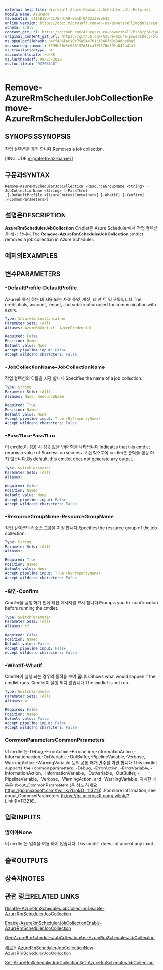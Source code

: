 ```yaml
---
external help file: Microsoft.Azure.Commands.Scheduler.dll-Help.xml
Module Name: AzureRM
ms.assetid: F315B193-C17B-41A9-B61D-0A0212B6B643
online version: https://docs.microsoft.com/en-us/powershell/module/azurerm.scheduler/remove-azurermschedulerjobcollection
schema: 2.0.0
content_git_url: https://github.com/Azure/azure-powershell/blob/preview/src/ResourceManager/Scheduler/Commands.Scheduler/help/Remove-AzureRmSchedulerJobCollection.md
original_content_git_url: https://github.com/Azure/azure-powershell/blob/preview/src/ResourceManager/Scheduler/Commands.Scheduler/help/Remove-AzureRmSchedulerJobCollection.md
ms.openlocfilehash: b4ff486bac10c79a544761c1946fd3e34dce69a5
ms.sourcegitcommit: f599b50d5e980197d1fca769378df90a842b42a1
ms.translationtype: MT
ms.contentlocale: ko-KR
ms.lasthandoff: 08/20/2020
ms.locfileid: "93703546"
---
```

# <span data-ttu-id="fe7fe-101">Remove-AzureRmSchedulerJobCollection</span><span class="sxs-lookup"><span data-stu-id="fe7fe-101">Remove-AzureRmSchedulerJobCollection</span></span>

## <span data-ttu-id="fe7fe-102">SYNOPSIS</span><span class="sxs-lookup"><span data-stu-id="fe7fe-102">SYNOPSIS</span></span>
<span data-ttu-id="fe7fe-103">작업 컬렉션을 제거 합니다.</span><span class="sxs-lookup"><span data-stu-id="fe7fe-103">Removes a job collection.</span></span>

[!INCLUDE [migrate-to-az-banner](../../includes/migrate-to-az-banner.md)]

## <span data-ttu-id="fe7fe-104">구문과</span><span class="sxs-lookup"><span data-stu-id="fe7fe-104">SYNTAX</span></span>

```
Remove-AzureRmSchedulerJobCollection -ResourceGroupName <String> -JobCollectionName <String> [-PassThru]
 [-DefaultProfile <IAzureContextContainer>] [-WhatIf] [-Confirm] [<CommonParameters>]
```

## <span data-ttu-id="fe7fe-105">설명은</span><span class="sxs-lookup"><span data-stu-id="fe7fe-105">DESCRIPTION</span></span>
<span data-ttu-id="fe7fe-106">**AzureRmSchedulerJobCollection** Cmdlet은 Azure Scheduler에서 작업 컬렉션을 제거 합니다.</span><span class="sxs-lookup"><span data-stu-id="fe7fe-106">The **Remove-AzureRmSchedulerJobCollection** cmdlet removes a job collection in Azure Scheduler.</span></span>

## <span data-ttu-id="fe7fe-107">예제의</span><span class="sxs-lookup"><span data-stu-id="fe7fe-107">EXAMPLES</span></span>

## <span data-ttu-id="fe7fe-108">변수</span><span class="sxs-lookup"><span data-stu-id="fe7fe-108">PARAMETERS</span></span>

### <span data-ttu-id="fe7fe-109">-DefaultProfile</span><span class="sxs-lookup"><span data-stu-id="fe7fe-109">-DefaultProfile</span></span>
<span data-ttu-id="fe7fe-110">Azure와 통신 하는 데 사용 되는 자격 증명, 계정, 테 넌 트 및 구독입니다.</span><span class="sxs-lookup"><span data-stu-id="fe7fe-110">The credentials, account, tenant, and subscription used for communication with azure.</span></span>

```yaml
Type: IAzureContextContainer
Parameter Sets: (All)
Aliases: AzureRmContext, AzureCredential

Required: False
Position: Named
Default value: None
Accept pipeline input: False
Accept wildcard characters: False
```

### <span data-ttu-id="fe7fe-111">-JobCollectionName</span><span class="sxs-lookup"><span data-stu-id="fe7fe-111">-JobCollectionName</span></span>
<span data-ttu-id="fe7fe-112">작업 컬렉션의 이름을 지정 합니다.</span><span class="sxs-lookup"><span data-stu-id="fe7fe-112">Specifies the name of a job collection.</span></span>

```yaml
Type: String
Parameter Sets: (All)
Aliases: Name, ResourceName

Required: True
Position: Named
Default value: None
Accept pipeline input: True (ByPropertyName)
Accept wildcard characters: False
```

### <span data-ttu-id="fe7fe-113">-PassThru</span><span class="sxs-lookup"><span data-stu-id="fe7fe-113">-PassThru</span></span>
<span data-ttu-id="fe7fe-114">이 cmdlet이 성공 시 성공 값을 반환 함을 나타냅니다.</span><span class="sxs-lookup"><span data-stu-id="fe7fe-114">Indicates that this cmdlet returns a value of Success on success.</span></span>
<span data-ttu-id="fe7fe-115">기본적으로이 cmdlet은 출력을 생성 하지 않습니다.</span><span class="sxs-lookup"><span data-stu-id="fe7fe-115">By default, this cmdlet does not generate any output.</span></span>

```yaml
Type: SwitchParameter
Parameter Sets: (All)
Aliases: 

Required: False
Position: Named
Default value: None
Accept pipeline input: False
Accept wildcard characters: False
```

### <span data-ttu-id="fe7fe-116">-ResourceGroupName</span><span class="sxs-lookup"><span data-stu-id="fe7fe-116">-ResourceGroupName</span></span>
<span data-ttu-id="fe7fe-117">작업 컬렉션의 리소스 그룹을 지정 합니다.</span><span class="sxs-lookup"><span data-stu-id="fe7fe-117">Specifies the resource group of the job collection.</span></span>

```yaml
Type: String
Parameter Sets: (All)
Aliases: 

Required: True
Position: Named
Default value: None
Accept pipeline input: True (ByPropertyName)
Accept wildcard characters: False
```

### <span data-ttu-id="fe7fe-118">-확인</span><span class="sxs-lookup"><span data-stu-id="fe7fe-118">-Confirm</span></span>
<span data-ttu-id="fe7fe-119">Cmdlet을 실행 하기 전에 확인 메시지를 표시 합니다.</span><span class="sxs-lookup"><span data-stu-id="fe7fe-119">Prompts you for confirmation before running the cmdlet.</span></span>

```yaml
Type: SwitchParameter
Parameter Sets: (All)
Aliases: cf

Required: False
Position: Named
Default value: False
Accept pipeline input: False
Accept wildcard characters: False
```

### <span data-ttu-id="fe7fe-120">-WhatIf</span><span class="sxs-lookup"><span data-stu-id="fe7fe-120">-WhatIf</span></span>
<span data-ttu-id="fe7fe-121">Cmdlet이 실행 되는 경우의 동작을 보여 줍니다.</span><span class="sxs-lookup"><span data-stu-id="fe7fe-121">Shows what would happen if the cmdlet runs.</span></span>
<span data-ttu-id="fe7fe-122">Cmdlet이 실행 되지 않습니다.</span><span class="sxs-lookup"><span data-stu-id="fe7fe-122">The cmdlet is not run.</span></span>

```yaml
Type: SwitchParameter
Parameter Sets: (All)
Aliases: wi

Required: False
Position: Named
Default value: False
Accept pipeline input: False
Accept wildcard characters: False
```

### <span data-ttu-id="fe7fe-123">CommonParameters</span><span class="sxs-lookup"><span data-stu-id="fe7fe-123">CommonParameters</span></span>
<span data-ttu-id="fe7fe-124">이 cmdlet은-Debug,-ErrorAction,-Erroraction,-InformationAction,-Informationaction,-OutVariable,-OutBuffer,-PipelineVariable,-Verbose,-WarningAction,-WarningVariable 등의 공통 매개 변수를 지원 합니다.</span><span class="sxs-lookup"><span data-stu-id="fe7fe-124">This cmdlet supports the common parameters: -Debug, -ErrorAction, -ErrorVariable, -InformationAction, -InformationVariable, -OutVariable, -OutBuffer, -PipelineVariable, -Verbose, -WarningAction, and -WarningVariable.</span></span> <span data-ttu-id="fe7fe-125">자세한 내용은 about_CommonParameters (을 참조 하세요 https://go.microsoft.com/fwlink/?LinkID=113216) .</span><span class="sxs-lookup"><span data-stu-id="fe7fe-125">For more information, see about_CommonParameters (https://go.microsoft.com/fwlink/?LinkID=113216).</span></span>

## <span data-ttu-id="fe7fe-126">입력</span><span class="sxs-lookup"><span data-stu-id="fe7fe-126">INPUTS</span></span>

### <span data-ttu-id="fe7fe-127">않아야</span><span class="sxs-lookup"><span data-stu-id="fe7fe-127">None</span></span>
<span data-ttu-id="fe7fe-128">이 cmdlet은 입력을 허용 하지 않습니다.</span><span class="sxs-lookup"><span data-stu-id="fe7fe-128">This cmdlet does not accept any input.</span></span>

## <span data-ttu-id="fe7fe-129">출력</span><span class="sxs-lookup"><span data-stu-id="fe7fe-129">OUTPUTS</span></span>

## <span data-ttu-id="fe7fe-130">상속자</span><span class="sxs-lookup"><span data-stu-id="fe7fe-130">NOTES</span></span>

## <span data-ttu-id="fe7fe-131">관련 링크</span><span class="sxs-lookup"><span data-stu-id="fe7fe-131">RELATED LINKS</span></span>

[<span data-ttu-id="fe7fe-132">Disable-AzureRmSchedulerJobCollection</span><span class="sxs-lookup"><span data-stu-id="fe7fe-132">Disable-AzureRmSchedulerJobCollection</span></span>](./Disable-AzureRmSchedulerJobCollection.md)

[<span data-ttu-id="fe7fe-133">Enable-AzureRmSchedulerJobCollection</span><span class="sxs-lookup"><span data-stu-id="fe7fe-133">Enable-AzureRmSchedulerJobCollection</span></span>](./Enable-AzureRmSchedulerJobCollection.md)

[<span data-ttu-id="fe7fe-134">Get-AzureRmSchedulerJobCollection</span><span class="sxs-lookup"><span data-stu-id="fe7fe-134">Get-AzureRmSchedulerJobCollection</span></span>](./Get-AzureRmSchedulerJobCollection.md)

[<span data-ttu-id="fe7fe-135">새로운 AzureRmSchedulerJobCollection</span><span class="sxs-lookup"><span data-stu-id="fe7fe-135">New-AzureRmSchedulerJobCollection</span></span>](./New-AzureRmSchedulerJobCollection.md)

[<span data-ttu-id="fe7fe-136">Set-AzureRmSchedulerJobCollection</span><span class="sxs-lookup"><span data-stu-id="fe7fe-136">Set-AzureRmSchedulerJobCollection</span></span>](./Set-AzureRmSchedulerJobCollection.md)


